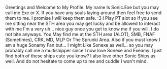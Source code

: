 Greetings and Welcome to My Profile. My name Is Sonic.Exe but you may call me Exe or X. If you have any souls laying around then feel free to send them to me. I promise I will keep them safe. :3 I Play PT alot so if you see me sitting near the STH area you may get lucky and be allowed to interact with me I'm a very uh... nice guy once you get to know me if you will. I do not bite anyways. You May find me at the STH area (ALOT), SMB, FNAF (Sometimes), CRK, MD, MLP Or The Sprunki Area. Also if you must know I am a huge Sonamy Fan but... I might Like Sonexe as well... so you may probably call me a multishipper since I now love Sonexe and Exeamy. I just find both of these ships cute you know? I also love other Sonic Ships as well. And do not hesitate to come up to me and cuddle I won't mind. 
